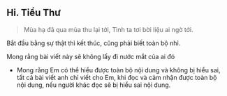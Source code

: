 **Hi. Tiểu Thư**
---

> Mùa hạ đã qua mùa thu lại tới, Tình ta tơi bời liệu ai ngờ tới.

Bắt đầu bằng sự thật thì kết thúc, cũng phải biết toàn bộ nhỉ.

Mong rằng bài viết này sẽ không lấy đi nước mắt của ai đó

+ Mong rằng Em có thể hiểu được toàn bộ nội dung và không bị hiểu sai, tất cả bài viết anh chỉ viết cho Em, khi đọc và cảm nhận được toàn bộ nội dung, nếu người khác đọc sẽ bị hiểu sai nội dung.


 


